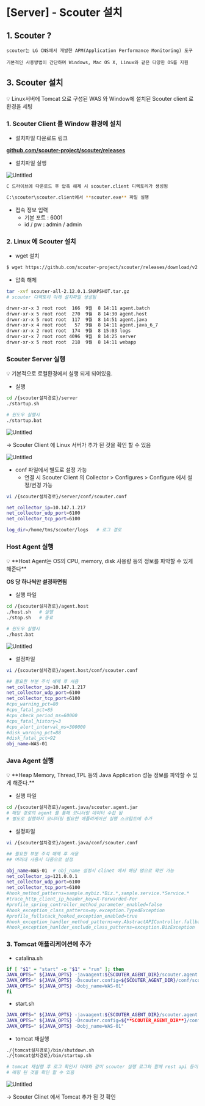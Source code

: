 # [Server] - Scouter 설치

## 1. Scouter ?

```
scouter는 LG CNS에서 개발한 APM(Application Performance Monitoring) 도구 

기본적인 사용방법이 간단하며 Windows, Mac OS X, Linux와 같은 다양한 OS를 지원
```

## 3. Scouter 설치

<aside>
💡 Linux서버에 Tomcat 으로 구성된 WAS 와 Window에 설치된 Scouter client 로 환경을 세팅

</aside>

### 1. Scouter Client 를 Window 환경에 설치

- 설치파일 다운로드 링크

**[github.com/scouter-project/scouter/releases](https://github.com/scouter-project/scouter/releases)**

- 설치파일 실행

![Untitled](%5BTMS%5D-%20Scouter%20%E1%84%89%E1%85%A5%E1%86%AF%E1%84%8E%E1%85%B5%206478b0b600a046e0a67ff92ac77b3b6b/Untitled.png)

```bash
C 드라이브에 다운로드 후 압축 해제 시 scouter.client 디렉토리가 생성됨

C:\scouter\scouter.client에서 **scouter.exe** 파일 실행
```

- 접속 정보 입력
    - 기본 포트 : 6001
    - id / pw : admin / admin

### 2. Linux 에 Scouter 설치

- wget 설치

```bash
$ wget https://github.com/scouter-project/scouter/releases/download/v2.8.1/scouter-all-2.8.1.tar.gz
```

- 압축 해체

```bash
tar -xvf scouter-all-2.12.0.1.SNAPSHOT.tar.gz
# scouter 디렉토리 아래 설치파일 생성됨

drwxr-xr-x 3 root root  166  9월  8 14:11 agent.batch
drwxr-xr-x 5 root root  270  9월  8 14:30 agent.host
drwxr-xr-x 5 root root  117  9월  8 14:51 agent.java
drwxr-xr-x 4 root root   57  9월  8 14:11 agent.java_6_7
drwxr-xr-x 2 root root  174  9월  8 15:03 logs
drwxr-xr-x 7 root root 4096  9월  8 14:25 server
drwxr-xr-x 5 root root  218  9월  8 14:11 webapp
```

### Scouter Server 실행

<aside>
💡 기본적으로 로컬환경에서 실행 되게 되어있음.

</aside>

- 실행

```bash
cd /{scouter설치경로}/server
./startup.sh

# 윈도우 실행시
./startup.bat
```

![Untitled](%5BTMS%5D-%20Scouter%20%E1%84%89%E1%85%A5%E1%86%AF%E1%84%8E%E1%85%B5%206478b0b600a046e0a67ff92ac77b3b6b/Untitled%201.png)

→ Scouter Client 에 Linux 서버가 추가 된 것을 확인 할 수 있음

![Untitled](%5BTMS%5D-%20Scouter%20%E1%84%89%E1%85%A5%E1%86%AF%E1%84%8E%E1%85%B5%206478b0b600a046e0a67ff92ac77b3b6b/Untitled%202.png)

- conf 파일에서 별도로 설정 가능
    - 연결 시 Scouter Client 의 Collector > Configures > Configure 에서 설정/변경 가능

```bash
vi /{scouter설치경로}/server/conf/scouter.conf

net_collector_ip=10.147.1.217
net_collector_udp_port=6100
net_collector_tcp_port=6100      

log_dir=/home/tms/scouter/logs   # 로그 경로
```

### Host Agent ****실행****

<aside>
💡 **Host Agent는 OS의 CPU, memory, disk 사용량 등의 정보를 파악할 수 있게 해준다**

**OS 당 하나씩만 설정하면됨**

</aside>

- 실행 파일

```bash
cd /{scouter설치경로}/agent.host
./host.sh   # 실행
./stop.sh   # 종료

# 윈도우 실행시
./host.bat
```

![Untitled](%5BTMS%5D-%20Scouter%20%E1%84%89%E1%85%A5%E1%86%AF%E1%84%8E%E1%85%B5%206478b0b600a046e0a67ff92ac77b3b6b/Untitled%201.png)

- 설정파일

```bash
vi /{scouter설치경로}/agent.host/conf/scouter.conf

## 필요한 부분 주석 해제 후 사용
net_collector_ip=10.147.1.217
net_collector_udp_port=6100
net_collector_tcp_port=6100
#cpu_warning_pct=80
#cpu_fatal_pct=85
#cpu_check_period_ms=60000
#cpu_fatal_history=3
#cpu_alert_interval_ms=300000
#disk_warning_pct=88
#disk_fatal_pct=92
obj_name=WAS-01  
```

### ****Java Agent 실행****

<aside>
💡 **Heap Memory, Thread,TPL 등의 Java Application 성능 정보를 파악할 수 있게 해준다.**

</aside>

- 실행 파일

```bash
cd /{scouter설치경로}/agent.java/scouter.agent.jar
# 해당 경로의 agent 를 통해 모니터링 데이터 수집 됨
# 별도로 실행하지 모니터링 필요한 애플리케이션 실행 스크립트에 추가 
```

- 설정파일

```bash
vi /{scouter설치경로}/agent.java/conf/scouter.conf

## 필요한 부분 주석 해제 후 사용
## 여러대 사용시 다중으로 설정

obj_name=WAS-01  # obj_name 설정시 clinet 에서 해당 명으로 확인 가능
net_collector_ip=121.0.0.1
net_collector_udp_port=6100
net_collector_tcp_port=6100
#hook_method_patterns=sample.mybiz.*Biz.*,sample.service.*Service.*
#trace_http_client_ip_header_key=X-Forwarded-For
#profile_spring_controller_method_parameter_enabled=false
#hook_exception_class_patterns=my.exception.TypedException
#profile_fullstack_hooked_exception_enabled=true
#hook_exception_handler_method_patterns=my.AbstractAPIController.fallbackHandler,my.ApiExceptionLoggingFilter.handleNotFoundErrorResponse
#hook_exception_hanlder_exclude_class_patterns=exception.BizException
```

### 3. Tomcat 애플리케이션에 추가

- catalina.sh

```bash
if [ "$1" = "start" -o "$1" = "run" ]; then
JAVA_OPTS=" ${JAVA_OPTS} -javaagent:${SCOUTER_AGENT_DIR}/scouter.agent.jar"
JAVA_OPTS=" ${JAVA_OPTS} -Dscouter.config=${SCOUTER_AGENT_DIR}/conf/scouter.conf"
JAVA_OPTS=" ${JAVA_OPTS} -Dobj_name=WAS-01"
fi
```

- start.sh

```bash
JAVA_OPTS=" ${JAVA_OPTS} -javaagent:${SCOUTER_AGENT_DIR}/scouter.agent.jar"
JAVA_OPTS=" ${JAVA_OPTS} -Dscouter.config=${**SCOUTER_AGENT_DIR**}/conf/scouter.conf"
JAVA_OPTS=" ${JAVA_OPTS} -Dobj_name=WAS-01"
```

- tomcat 재실행

```bash
./{tomcat설치경로}/bin/shutdown.sh
./{tomcat설치경로}/bin/startup.sh

# tomcat 재실행 후 로그 확인시 아래와 같이 scouter 실행 로그와 함께 rest api 등이
# 매핑 된 것을 확인 할 수 있음
```

![Untitled](%5BTMS%5D-%20Scouter%20%E1%84%89%E1%85%A5%E1%86%AF%E1%84%8E%E1%85%B5%206478b0b600a046e0a67ff92ac77b3b6b/Untitled%203.png)

→ Scouter Clinet 에서 Tomcat 추가 된 것 확인